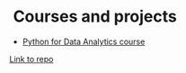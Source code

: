 #  Courses and projects

* [Python for Data Analytics course](/pda)

[Link to repo](https://github.com/dgarhdez/dgarhdez.github.io)
